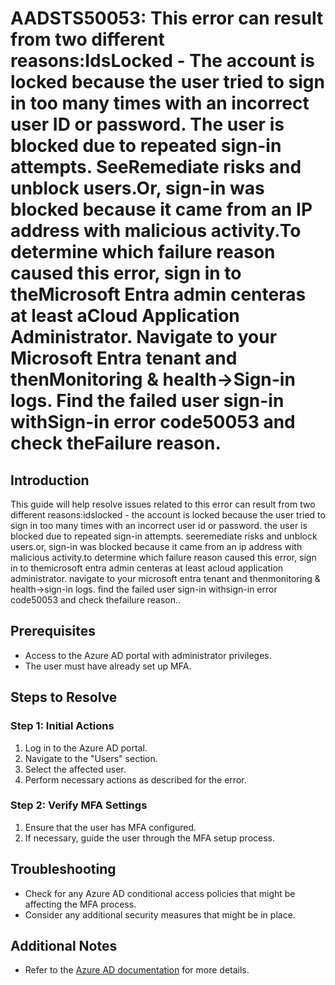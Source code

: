 # AADSTS50053: This error can result from two different reasons:IdsLocked - The account is locked because the user tried to sign in too many times with an incorrect user ID or password. The user is blocked due to repeated sign-in attempts. SeeRemediate risks and unblock users.Or, sign-in was blocked because it came from an IP address with malicious activity.To determine which failure reason caused this error, sign in to theMicrosoft Entra admin centeras at least aCloud Application Administrator.  Navigate to your Microsoft Entra tenant and thenMonitoring & health->Sign-in logs.  Find the failed user sign-in withSign-in error code50053 and check theFailure reason.

## Introduction
This guide will help resolve issues related to this error can result from two different reasons:idslocked - the account is locked because the user tried to sign in too many times with an incorrect user id or password. the user is blocked due to repeated sign-in attempts. seeremediate risks and unblock users.or, sign-in was blocked because it came from an ip address with malicious activity.to determine which failure reason caused this error, sign in to themicrosoft entra admin centeras at least acloud application administrator.  navigate to your microsoft entra tenant and thenmonitoring & health->sign-in logs.  find the failed user sign-in withsign-in error code50053 and check thefailure reason..

## Prerequisites
- Access to the Azure AD portal with administrator privileges.
- The user must have already set up MFA.

## Steps to Resolve

### Step 1: Initial Actions
1. Log in to the Azure AD portal.
2. Navigate to the "Users" section.
3. Select the affected user.
4. Perform necessary actions as described for the error.

### Step 2: Verify MFA Settings
1. Ensure that the user has MFA configured.
2. If necessary, guide the user through the MFA setup process.

## Troubleshooting
- Check for any Azure AD conditional access policies that might be affecting the MFA process.
- Consider any additional security measures that might be in place.

## Additional Notes
- Refer to the [Azure AD documentation](https://learn.microsoft.com/en-us/azure/active-directory/) for more details.
